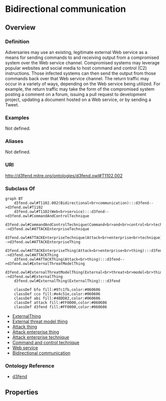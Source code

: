 # Bidirectional communication

## Overview

### Definition
Adversaries may use an existing, legitimate external Web service as a means for sending commands to and receiving output from a compromised system over the Web service channel. Compromised systems may leverage popular websites and social media to host command and control (C2) instructions. Those infected systems can then send the output from those commands back over that Web service channel. The return traffic may occur in a variety of ways, depending on the Web service being utilized. For example, the return traffic may take the form of the compromised system posting a comment on a forum, issuing a pull request to development project, updating a document hosted on a Web service, or by sending a Tweet.

### Examples
Not defined.

### Aliases
Not defined.

### URI
http://d3fend.mitre.org/ontologies/d3fend.owl#T1102.002

### Subclass Of
```mermaid
graph BT
    d3fend.owl#T1102.002(Bidirectional<br>communication):::d3fend-->d3fend.owl#T1102
    d3fend.owl#T1102(Web<br>service):::d3fend-->d3fend.owl#CommandAndControlTechnique
    d3fend.owl#CommandAndControlTechnique(Command<br>and<br>control<br>technique):::d3fend-->d3fend.owl#ATTACKEnterpriseTechnique
    d3fend.owl#ATTACKEnterpriseTechnique(Attack<br>enterprise<br>technique):::d3fend-->d3fend.owl#ATTACKEnterpriseThing
    d3fend.owl#ATTACKEnterpriseThing(Attack<br>enterprise<br>thing):::d3fend-->d3fend.owl#ATTACKThing
    d3fend.owl#ATTACKThing(Attack<br>thing):::d3fend-->d3fend.owl#ExternalThreatModelThing
    d3fend.owl#ExternalThreatModelThing(External<br>threat<br>model<br>thing):::d3fend-->d3fend.owl#ExternalThing
    d3fend.owl#ExternalThing(ExternalThing):::d3fend
    
    classDef bfo fill:#97c1fb,color:#060606
    classDef cco fill:#e4c51e,color:#060606
    classDef abi fill:#48DD82,color:#060606
    classDef attack fill:#FF0000,color:#060606
    classDef d3fend fill:#FF0000,color:#060606
```

- [ExternalThing](/docs/ontology/reference/model/ExternalThing/ExternalThing.md)
- [External threat model thing](/docs/ontology/reference/model/ExternalThing/External%20threat%20model%20thing/External%20threat%20model%20thing.md)
- [Attack thing](/docs/ontology/reference/model/ExternalThing/External%20threat%20model%20thing/Attack%20thing/Attack%20thing.md)
- [Attack enterprise thing](/docs/ontology/reference/model/ExternalThing/External%20threat%20model%20thing/Attack%20thing/Attack%20enterprise%20thing/Attack%20enterprise%20thing.md)
- [Attack enterprise technique](/docs/ontology/reference/model/ExternalThing/External%20threat%20model%20thing/Attack%20thing/Attack%20enterprise%20thing/Attack%20enterprise%20technique/Attack%20enterprise%20technique.md)
- [Command and control technique](/docs/ontology/reference/model/ExternalThing/External%20threat%20model%20thing/Attack%20thing/Attack%20enterprise%20thing/Attack%20enterprise%20technique/Command%20and%20control%20technique/Command%20and%20control%20technique.md)
- [Web service](/docs/ontology/reference/model/ExternalThing/External%20threat%20model%20thing/Attack%20thing/Attack%20enterprise%20thing/Attack%20enterprise%20technique/Command%20and%20control%20technique/Web%20service/Web%20service.md)
- [Bidirectional communication](/docs/ontology/reference/model/ExternalThing/External%20threat%20model%20thing/Attack%20thing/Attack%20enterprise%20thing/Attack%20enterprise%20technique/Command%20and%20control%20technique/Web%20service/Bidirectional%20communication/Bidirectional%20communication.md)


### Ontology Reference
- [d3fend](http://d3fend.mitre.org/ontologies/d3fend.owl#)

## Properties
